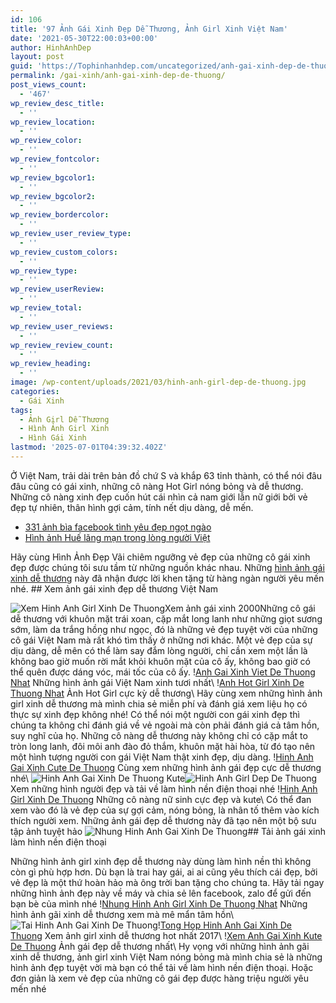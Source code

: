 ```yaml
---
id: 106
title: '97 Ảnh Gái Xinh Đẹp Dễ Thương, Ảnh Girl Xinh Việt Nam'
date: '2021-05-30T22:00:03+00:00'
author: HinhAnhDep
layout: post
guid: 'https://Tophinhanhdep.com/uncategorized/anh-gai-xinh-dep-de-thuong/'
permalink: /gai-xinh/anh-gai-xinh-dep-de-thuong/
post_views_count:
  - '467'
wp_review_desc_title:
  - ''
wp_review_location:
  - ''
wp_review_color:
  - ''
wp_review_fontcolor:
  - ''
wp_review_bgcolor1:
  - ''
wp_review_bgcolor2:
  - ''
wp_review_bordercolor:
  - ''
wp_review_user_review_type:
  - ''
wp_review_custom_colors:
  - ''
wp_review_type:
  - ''
wp_review_userReview:
  - ''
wp_review_total:
  - ''
wp_review_user_reviews:
  - ''
wp_review_review_count:
  - ''
wp_review_heading:
  - ''
image: /wp-content/uploads/2021/03/hinh-anh-girl-dep-de-thuong.jpg
categories:
  - Gái Xinh
tags:
  - Ảnh Girl Dễ Thương
  - Hình Ảnh Girl Xinh
  - Hình Gái Xinh
lastmod: '2025-07-01T04:39:32.402Z'
---
```

Ở Việt Nam, trải dài trên bản đồ chứ S và khắp 63 tỉnh thành, có thể nói đâu đâu cũng có gái xinh, những cô nàng Hot Girl nóng bỏng và dễ thương. Những cô nàng xinh đẹp cuốn hút cái nhìn cả nam giới lẫn nữ giới bởi vẻ đẹp tự nhiên, thân hình gợi cảm, tính nết dịu dàng, dễ mến.

- [331 ảnh bìa facebook tình yêu đẹp ngọt ngào](https://tophinhanhdep.com/anh-bia-dep/anh-bia-tinh-yeu-dep-lang-man/)
- [Hình ảnh Huế lãng mạn trong lòng người Việt](https://tophinhanhdep.com/hinh-nen-dep/nhung-hinh-anh-dep-ve-hue/)

Hãy cùng Hình Ảnh Đẹp Vãi chiêm ngưỡng vẻ đẹp của những cô gái xinh đẹp được chúng tôi sưu tầm từ những nguồn khác nhau. Những [hình ảnh gái xinh dễ thương](https://tophinhanhdep.com/anh-gai-xinh-dep-de-thuong/) này đã nhận được lời khen tặng từ hàng ngàn người yêu mến nhé. ## Xem ảnh gái xinh đẹp dễ thương Việt Nam

![Xem Hinh Anh Girl Xinh De Thuong](https://tophinhanhdep.com/wp-content/uploads/2021/03/xem-hinh-anh-girl-xinh-de-thuong-300x200.jpg)Xem ảnh gái xinh 2000Những cô gái dễ thương với khuôn mặt trái xoan, cặp mắt long lanh như những giọt sương sớm, làm da trắng hồng như ngọc, đó là những vẻ đẹp tuyệt vời của những cô gái Việt Nam mà rất khó tìm thấy ở những nơi khác. Một vẻ đẹp của sự dịu dàng, dễ mên có thể làm say đắm lòng người, chỉ cần xem một lần là không bao giờ muốn rời mắt khỏi khuôn mặt của cô ấy, không bao giờ có thể quên được dáng vóc, mái tốc của cô ấy. \![Anh Gai Xinh Viet De Thuong Nhat](https://tophinhanhdep.com/wp-content/uploads/2021/03/anh-gai-xinh-viet-de-thuong-nhat-200x300.jpg) Những hình ảnh gái Việt Nam xinh tươi nhất\ \![Anh Hot Girl Xinh De Thuong Nhat](https://tophinhanhdep.com/wp-content/uploads/2021/03/anh-hot-girl-xinh-de-thuong-nhat-200x300.jpg) Ảnh Hot Girl cực kỳ dễ thương\ Hãy cùng xem những hình ảnh girl xinh dễ thương mà mình chia sẻ miễn phí và đánh giá xem liệu họ có thực sự xinh đẹp không nhé! Có thể nói một người con gái xinh đẹp thì chúng ta không chỉ đánh giá về vẻ ngoài mà còn phải đánh giá cả tâm hồn, suy nghĩ của họ. Những cô nàng dễ thương này không chỉ có cặp mắt to tròn long lanh, đôi môi anh đào đỏ thắm, khuôn mặt hài hòa, từ đó tạo nên một hình tượng người con gái Việt Nam thật xinh đẹp, dịu dàng. \![Hinh Anh Gai Xinh Cute De Thuong](https://tophinhanhdep.com/wp-content/uploads/2021/03/hinh-anh-gai-xinh-cute-de-thuong-300x200.jpg) Cùng xem những hình ảnh gái đẹp cực dễ thương nhé\ ![Hinh Anh Gai Xinh De Thuong Kute](https://tophinhanhdep.com/wp-content/uploads/2021/03/hinh-anh-gai-xinh-de-thuong-kute-250x300.jpg)![Hinh Anh Girl Dep De Thuong](https://tophinhanhdep.com/wp-content/uploads/2021/03/hinh-anh-girl-dep-de-thuong-300x200.jpg)Xem những hình người đẹp và tải về làm hình nền điện thoại nhé \![Hinh Anh Girl Xinh De Thuong](https://tophinhanhdep.com/wp-content/uploads/2021/03/hinh-anh-girl-xinh-de-thuong-300x212.jpg) Những cô nàng nữ sinh cực đẹp và kute\ Có thể đan xem vào đó là vẻ đẹp của sự gợi cảm, nóng bỏng, là nhân tố thêm vào kích thích người xem. Những ảnh gái đẹp dễ thương này đã tạo nên một bộ sưu tập ảnh tuyệt hảo ![Nhung Hinh Anh Gai Xinh De Thuong](https://tophinhanhdep.com/wp-content/uploads/2021/03/nhung-hinh-anh-gai-xinh-de-thuong-300x300.png)## Tải ảnh gái xinh làm hình nền điện thoại

Những hình ảnh girl xinh đẹp dễ thương này dùng làm hình nền thì không còn gì phù hợp hơn. Dù bạn là trai hay gái, ai ai cũng yêu thích cái đẹp, bởi vẻ đẹp là một thứ hoàn hảo mà ông trời ban tặng cho chúng ta. Hãy tải ngay những hình ảnh đẹp này về máy và chia sẻ lên facebook, zalo để gửi đến bạn bè của mình nhé \![Nhung Hinh Anh Girl Xinh De Thuong Nhat](https://tophinhanhdep.com/wp-content/uploads/2021/03/nhung-hinh-anh-girl-xinh-de-thuong-nhat-250x300.jpg) Những hình ảnh gãi xinh dễ thương xem mà mê mẩn tâm hồn\ ![Tai Hinh Anh Gai Xinh De Thuong](https://tophinhanhdep.com/wp-content/uploads/2021/03/tai-hinh-anh-gai-xinh-de-thuong-231x300.jpg)\![Tong Hop Hinh Anh Gai Xinh De Thuong](https://tophinhanhdep.com/wp-content/uploads/2021/03/tong-hop-hinh-anh-gai-xinh-de-thuong-300x200.jpg) Xem ảnh girl xinh dễ thương hot nhất 2017\ \![Xem Anh Gai Xinh Kute De Thuong](https://tophinhanhdep.com/wp-content/uploads/2021/03/xem-anh-gai-xinh-kute-de-thuong-300x225.jpg) Ảnh gái đẹp dễ thương nhất\ Hy vọng với những hình ảnh gãi xinh dễ thương, ảnh girl xinh Việt Nam nóng bỏng mà mình chia sẻ là những hình ảnh đẹp tuyệt vời mà bạn có thể tải về làm hình nền điện thoại. Hoặc đơn giản là xem vẻ đẹp của những cô gái đẹp được hàng triệu người yêu mến nhé
